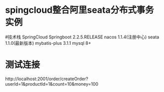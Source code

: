 # spingcloud整合阿里seata分布式事务实例

#技术栈
    SpringCloud
    Springboot 2.2.5.RELEASE
    nacos 1.1.4(注册中心)
    seata 1.1.0(最新版本)
    mybatis-plus 3.1.1
    mysql 8+

# 测试连接
http://localhost:2001/order/createOrder?userId=1&productId=1&count=10&money=100